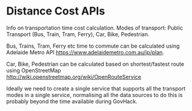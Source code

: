Distance Cost APIs
===========

Info on transportation time cost calculation.
Modes of transport: Public Transport (Bus, Train, Tram, Ferry), Car, Bike, Pedestrian.

Bus, Trains, Tram, Ferry etc time to commute can be calculated using Adelaide Metro API https://www.adelaidemetro.com.au/jp/plan.

Car, Bike, Pedestrian can be calculated based on shortest/fastest route using OpenStreetMap http://wiki.openstreetmap.org/wiki/OpenRouteService

Ideally we need to create a single service that supports all the transport modes in a single service, normalising all the data sources to do this is probably beyond the time available during GovHack.
